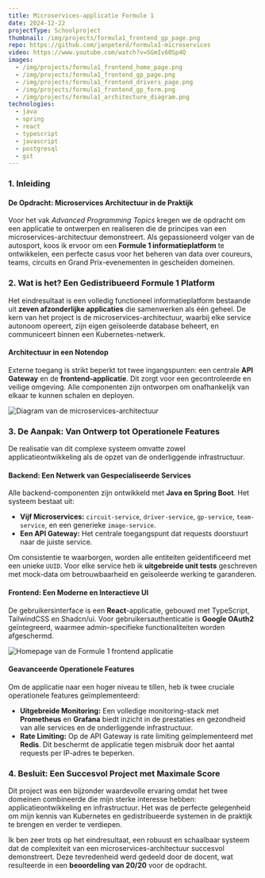 ```yaml
---
title: Microservices-applicatie Formule 1
date: 2024-12-22
projectType: Schoolproject
thumbnail: /img/projects/formula1_frontend_gp_page.png
repo: https://github.com/janpeterd/formula1-microservices
video: https://www.youtube.com/watch?v=SGmIv60Sp4Q
images:
  - /img/projects/formula1_frontend_home_page.png
  - /img/projects/formula1_frontend_gp_page.png
  - /img/projects/formula1_frontend_drivers_page.png
  - /img/projects/formula1_frontend_gp_form.png
  - /img/projects/formula1_architecture_diagram.png
technologies:
  - java
  - spring
  - react
  - typescript
  - javascript
  - postgresql
  - git
---
```


### 1. Inleiding

#### De Opdracht: Microservices Architectuur in de Praktijk

Voor het vak _Advanced Programming Topics_ kregen we de opdracht om een applicatie te ontwerpen en realiseren die de principes van een microservices-architectuur demonstreert. Als gepassioneerd volger van de autosport, koos ik ervoor om een **Formule 1 informatieplatform** te ontwikkelen, een perfecte casus voor het beheren van data over coureurs, teams, circuits en Grand Prix-evenementen in gescheiden domeinen.

### 2. Wat is het? Een Gedistribueerd Formule 1 Platform

Het eindresultaat is een volledig functioneel informatieplatform bestaande uit **zeven afzonderlijke applicaties** die samenwerken als één geheel. De kern van het project is de microservices-architectuur, waarbij elke service autonoom opereert, zijn eigen geïsoleerde database beheert, en communiceert binnen een Kubernetes-netwerk.

#### Architectuur in een Notendop

Externe toegang is strikt beperkt tot twee ingangspunten: een centrale **API Gateway** en de **frontend-applicatie**. Dit zorgt voor een gecontroleerde en veilige omgeving. Alle componenten zijn ontworpen om onafhankelijk van elkaar te kunnen schalen en deployen.

![Diagram van de microservices-architectuur](/img/projects/formula1_architecture_diagram.png)

### 3. De Aanpak: Van Ontwerp tot Operationele Features

De realisatie van dit complexe systeem omvatte zowel applicatieontwikkeling als de opzet van de onderliggende infrastructuur.

#### Backend: Een Netwerk van Gespecialiseerde Services

Alle backend-componenten zijn ontwikkeld met **Java en Spring Boot**. Het systeem bestaat uit:

- **Vijf Microservices:** `circuit-service`, `driver-service`, `gp-service`, `team-service`, en een generieke `image-service`.
- **Een API Gateway:** Het centrale toegangspunt dat requests doorstuurt naar de juiste service.

Om consistentie te waarborgen, worden alle entiteiten geïdentificeerd met een unieke `UUID`. Voor elke service heb ik **uitgebreide unit tests** geschreven met mock-data om betrouwbaarheid en geïsoleerde werking te garanderen.

#### Frontend: Een Moderne en Interactieve UI

De gebruikersinterface is een **React**-applicatie, gebouwd met TypeScript, TailwindCSS en Shadcn/ui. Voor gebruikersauthenticatie is **Google OAuth2** geïntegreerd, waarmee admin-specifieke functionaliteiten worden afgeschermd.

![Homepage van de Formule 1 frontend applicatie](/img/projects/formula1_frontend_home_page.png)

#### Geavanceerde Operationele Features

Om de applicatie naar een hoger niveau te tillen, heb ik twee cruciale operationele features geïmplementeerd:

- **Uitgebreide Monitoring:** Een volledige monitoring-stack met **Prometheus** en **Grafana** biedt inzicht in de prestaties en gezondheid van alle services en de onderliggende infrastructuur.
- **Rate Limiting:** Op de API Gateway is rate limiting geïmplementeerd met **Redis**. Dit beschermt de applicatie tegen misbruik door het aantal requests per IP-adres te beperken.

### 4. Besluit: Een Succesvol Project met Maximale Score

Dit project was een bijzonder waardevolle ervaring omdat het twee domeinen combineerde die mijn sterke interesse hebben: applicatieontwikkeling en infrastructuur. Het was de perfecte gelegenheid om mijn kennis van Kubernetes en gedistribueerde systemen in de praktijk te brengen en verder te verdiepen.

Ik ben zeer trots op het eindresultaat, een robuust en schaalbaar systeem dat de complexiteit van een microservices-architectuur succesvol demonstreert. Deze tevredenheid werd gedeeld door de docent, wat resulteerde in een **beoordeling van 20/20** voor de opdracht.
